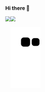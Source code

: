 ### Hi there 👋

<!--
**lanyinemt/lanyinemt** is a ✨ _special_ ✨ repository because its `README.md` (this file) appears on your GitHub profile.

Here are some ideas to get you started:

- 🔭 I’m currently working on ...
- 🌱 I’m currently learning ...
- 👯 I’m looking to collaborate on ...
- 🤔 I’m looking for help with ...
- 💬 Ask me about ...
- 📫 How to reach me: ...
- 😄 Pronouns: ...
- ⚡ Fun fact: ...
-->

<div>
    <img height="165" align="left" src="https://github-readme-stats.vercel.app/api?username=lanyinemt&theme=calm&show_icons=true" />
    <img src="https://github-readme-stats.vercel.app/api/top-langs/?username=lanyinemt&theme=dark&langs_count=6&layout=compact" />
</div>

![](https://raw.githubusercontent.com/lanyinemt/lanyinemt/output/github-contribution-grid-snake.svg)


